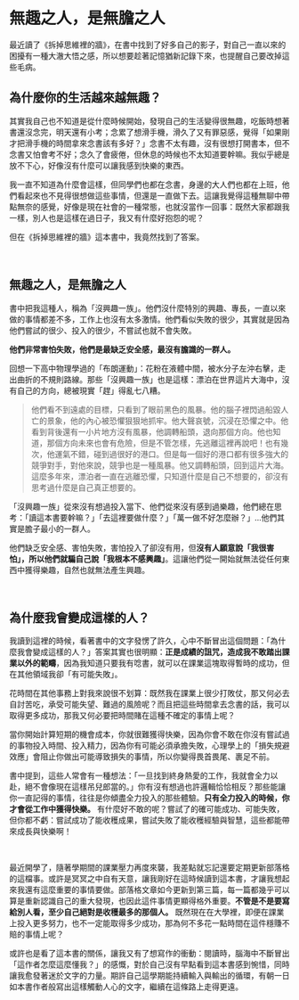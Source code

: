 # 無趣之人，是無膽之人


最近讀了《拆掉思維裡的牆》，在書中找到了好多自己的影子，對自己一直以來的困擾有一種大澈大悟之感，所以想要趁著記憶猶新記錄下來，也提醒自己要改掉這些毛病。

## 為什麼你的生活越來越無趣？

其實我自己也不知道是從什麼時候開始，發現自己的生活變得很無趣，吃飯時想著書還沒念完，明天還有小考；念累了想滑手機，滑久了又有罪惡感，覺得「如果剛才把滑手機的時間拿來念書該有多好？」念書不太有趣，沒有很想打開書本，但不念書又怕會考不好；念久了會疲倦，但休息的時候也不太知道要幹嘛。我似乎總是放不下心，好像沒有什麼可以讓我感到快樂的東西。

我一直不知道為什麼會這樣，但同學們也都在念書，身邊的大人們也都在上班，他們看起來也不見得很想做這些事情，但還是一直做下去。這讓我覺得這種無聊中帶點無奈的感覺，好像是現在社會的一種常態，也就沒當作一回事：既然大家都跟我一樣，別人也是這樣在過日子，我又有什麼好抱怨的呢？

但在《拆掉思維裡的牆》這本書中，我竟然找到了答案。

<br>

## 無趣之人，是無膽之人

書中把我這種人，稱為「沒興趣一族」。他們沒什麼特別的興趣、專長，一直以來做的事情都差不多，工作上也沒有太多激情。他們看似失敗的很少，其實就是因為他們嘗試的很少、投入的很少，不嘗試也就不會失敗。

**他們非常害怕失敗，他們是最缺乏安全感，最沒有膽識的一群人。**

回想一下高中物理學過的「布朗運動」：花粉在液體中間，被水分子左沖右擊，走出曲折的不規則路線。那些「沒興趣一族」也是這樣：漂泊在世界這片大海中，沒有自己的方向，總被現實「趕」得亂七八糟。

> 他們看不到遠處的目標，只看到了眼前黑色的風暴。他的腦子裡閃過船毀人亡的景象，他的內心被恐懼狠狠地抓牢。他大聲哀號，沉浸在恐懼之中。他看到背後還有一小片地方沒有風暴，他調轉船頭，退向那個方向。他也知道，那個方向未來也會有危險，但是不管怎樣，先逃離這裡再說吧！也有幾次，他運氣不錯，碰到過很好的港口。但是每一個好的港口都有很多強大的競爭對手，對他來說，競爭也是一種風暴。他又調轉船頭，回到這片大海。這麼多年來，漂泊者一直在逃離恐懼，只知道什麼是自己不想要的，卻沒有思考過什麼是自己真正想要的。
> 

「沒興趣一族」從來沒有想過投入當下、他們從來沒有感到過樂趣，他們總在思考：「讀這本書要幹嘛？」「去這裡要做什麼？」「萬一做不好怎麼辦？」…他們其實是膽子最小的一群人。

他們缺乏安全感、害怕失敗，害怕投入了卻沒有用，但**沒有人願意說「我很害怕」，所以他們就騙自己說「我根本不感興趣」**。這讓他們從一開始就無法從任何東西中獲得樂趣，自然也就無法產生興趣。

<br>

## 為什麼我會變成這樣的人？

我讀到這裡的時候，看著書中的文字發愣了許久，心中不斷冒出這個問題：「為什麼我會變成這樣的人？」答案其實也很明顯：**正是成績的詛咒，造成我不敢踏出課業以外的範疇**，因為我知道只要我有唸書，就可以在課業這塊取得暫時的成功，但在其他領域我卻「有可能失敗」。

花時間在其他事務上對我來說很不划算：既然我在課業上很少打敗仗，那又何必去自討苦吃，承受可能失望、難過的風險呢？而且把這些時間拿去念書的話，我可以取得更多成功，那我又何必要把時間賭在這種不確定的事情上呢？

當你開始計算短期的機會成本，你就很難獲得快樂，因為你會不敢在你沒有嘗試過的事物投入時間、投入精力，因為你有可能必須承擔失敗，心理學上的「損失規避效應」會阻止你做出可能導致損失的事情，所以你變得畏首畏尾、裹足不前。

書中提到，這些人常會有一種想法：「一旦找到終身熱愛的工作，我就會全力以赴，絕不會像現在這樣吊兒郎當的。」你有沒有想過也許邏輯恰恰相反？那些能讓你一直記得的事情，往往是你傾盡全力投入的那些體驗。**只有全力投入的時候，你才會從工作中獲得快樂。** 有什麼好不敢的呢？嘗試了的確可能成功、可能失敗，但你都不虧：嘗試成功了能收穫成果，嘗試失敗了能收穫經驗與智慧，這些都能帶來成長與快樂啊！

<br>

最近開學了，隨著學期間的課業壓力再度來襲，我差點就忘記還要定期更新部落格的這檔事。或許是冥冥之中自有天意，讓我剛好在這時候讀到這本書，才讓我想起來我還有這麼重要的事情要做。部落格文章如今更新到第三篇，每一篇都幾乎可以算是重新認識自己的重大發現，也因此這件事情更顯得格外重要。**不管是不是要寫給別人看，至少自己絕對是收穫最多的那個人。** 既然現在在大學裡，即便在課業上投入更多努力，也不一定能取得多少成功，那為何不多花一點時間在這件穩賺不賠的事情上呢？

或許也是看了這本書的關係，讓我又有了想寫作的衝動：閱讀時，腦海中不斷冒出「這作者怎麼這麼懂我？」的感慨，對於自己沒有早點看到這本書感到惋惜，同時讓我愈發著迷於文字的力量。期許自己這學期能持續輸入與輸出的循環，有朝一日如本書作者般寫出這樣觸動人心的文字，繼續在這條路上走得更遠。
